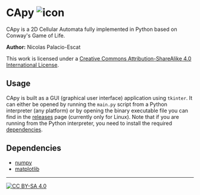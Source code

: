 # CApy ![icon](capy.ico)

CApy is a 2D Cellular Automata fully implemented in Python based on Conway's
Game of Life.

**Author:** Nicolas Palacio-Escat

This work is licensed under a
[Creative Commons Attribution-ShareAlike 4.0 International License][cc-by-sa].

## Usage

CApy is built as a GUI (graphical user interface) application using `tkinter`.
It can either be opened by running the `main.py` script from a Python
interpreter (any platform) or by opening the binary executable file you can find
in the [releases](https://github.com/Nic-Nic/CApy/releases/latest) page
(currently only for Linux). Note that if you are running from the Python
interpreter, you need to install the required [dependencies](#dependencies).

## Dependencies

- [numpy](https://numpy.org/)
- [matplotlib](https://matplotlib.org/)

---

[![CC BY-SA 4.0][cc-by-sa-image]][cc-by-sa]

[cc-by-sa]: http://creativecommons.org/licenses/by-sa/4.0/
[cc-by-sa-image]: https://licensebuttons.net/l/by-sa/4.0/88x31.png
